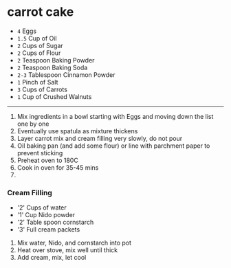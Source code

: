 # carrot cake


* `4` Eggs
* `1.5` Cup of Oil
* `2` Cups of Sugar
* `2` Cups of Flour
* `2` Teaspoon Baking Powder
* `2` Teaspoon Baking Soda
* `2-3` Tablespoon Cinnamon Powder
* `1` Pinch of Salt
* `3` Cups of Carrots
* `1` Cup of Crushed Walnuts 


---

1. Mix ingredients in a bowl starting with Eggs and moving down the list one by one
2. Eventually use spatula as mixture thickens 
2. Layer carrot mix and cream filling very slowly, do not pour 
2. Oil baking pan (and add some flour) or line with parchment paper to prevent sticking
3. Preheat oven to 180C
4. Cook in oven for 35-45 mins
5. 
### Cream Filling

* '2' Cups of water 
* '1' Cup Nido powder
* '2' Table spoon cornstarch
* '3' Full cream packets 

1. Mix water, Nido, and cornstarch into pot 
2. Heat over stove, mix well until thick
3. Add cream, mix, let cool



